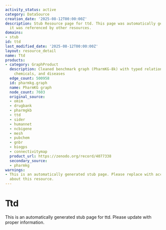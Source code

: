 ```yaml
---
activity_status: active
category: DataSource
creation_date: '2025-08-12T00:00:00Z'
description: Stub Resource page for ttd. This page was automatically generated because
  it was referenced by other resources.
domains:
- stub
id: ttd
last_modified_date: '2025-08-12T00:00:00Z'
layout: resource_detail
name: Ttd
products:
- category: GraphProduct
  description: Cleaned benchmark graph (PharmKG-8k) with typed relations between genes,
    chemicals, and diseases
  edge_count: 500958
  id: pharmkg.graph
  name: PharmKG graph
  node_count: 7603
  original_source:
  - omim
  - drugbank
  - pharmgkb
  - ttd
  - sider
  - humannet
  - ncbigene
  - mesh
  - pubchem
  - gnbr
  - biogps
  - connectivitymap
  product_url: https://zenodo.org/record/4077338
  secondary_source:
  - pharmkg
warnings:
- This is an automatically generated stub page. Please replace with accurate information
  about this resource.
---
```

# Ttd

This is an automatically generated stub page for ttd. Please update with proper information.